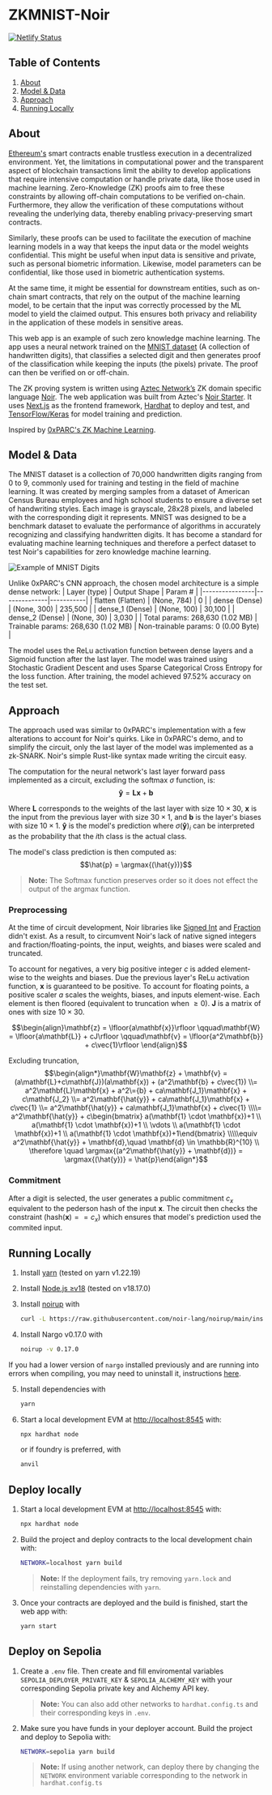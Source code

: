 # ZKMNIST-Noir

[![Netlify Status](https://api.netlify.com/api/v1/badges/38671a04-0b2f-417d-a695-8cadf4d59e53/deploy-status)](https://app.netlify.com/sites/zkmnist-noir/deploys)

## Table of Contents
1. [About](#about)
2. [Model & Data](#model--data)
3. [Approach](#approach)
4. [Running Locally](#running-locally)

## About
[Ethereum's](https://ethereum.org/en/) smart contracts enable trustless execution in a decentralized environment. Yet, the limitations in computational power and the transparent aspect of blockchain transactions limit the ability to develop applications that require intensive computation or handle private data, like those used in machine learning. Zero-Knowledge (ZK) proofs aim to free these constraints by allowing off-chain computations to be verified on-chain. Furthermore, they allow the verification of these computations without revealing the underlying data, thereby enabling privacy-preserving smart contracts.

Similarly, these proofs can be used to facilitate the execution of machine learning models in a way that keeps the input data or the model weights confidential. This might be useful when input data is sensitive and private, such as personal biometric information. Likewise, model parameters can be confidential, like those used in biometric authentication systems.

At the same time, it might be essential for downstream entities, such as on-chain smart contracts, that rely on the output of the machine learning model, to be certain that the input was correctly processed by the ML model to yield the claimed output. This ensures both privacy and reliability in the application of these models in sensitive areas.
  
This web app is an example of such zero knowledge machine learning. The app uses a neural network trained on the [MNIST dataset](https://paperswithcode.com/dataset/mnist) (A collection of handwritten digits), that classifies a selected digit and then generates proof of the classification while keeping the inputs (the pixels) private. The proof can then be verified on or off-chain.

The ZK proving system is written using [Aztec Network’s](https://aztec.network/) ZK domain specific language [Noir](https://noir-lang.org/). The web application was built from Aztec's [Noir Starter](https://github.com/noir-lang/noir-starter/tree/main/next-hardhat). It uses [Next.js](https://nextjs.org/) as the frontend framework, 
[Hardhat](https://hardhat.org/) to deploy and test, and [TensorFlow/Keras](https://www.tensorflow.org/) for model training and prediction.

Inspired by [0xPARC's ZK Machine Learning](https://0xparc.org/blog/zk-mnist).

## Model & Data

The MNIST dataset is a collection of 70,000 handwritten digits ranging from 0 to 9, commonly used for training and testing in the field of machine learning. It was created by merging samples from a dataset of American Census Bureau employees and high school students to ensure a diverse set of handwriting styles. Each image is grayscale, 28x28 pixels, and labeled with the corresponding digit it represents. MNIST was designed to be a benchmark dataset to evaluate the performance of algorithms in accurately recognizing and classifying handwritten digits. It has become a standard for evaluating machine learning techniques and therefore a perfect dataset to test Noir's capabilities for zero knowledge machine learning.

![Example of MNIST Digits](https://miro.medium.com/v2/resize:fit:850/1*VOP5sC-T2EWm8RmBNGpCUg.png)

Unlike 0xPARC's CNN approach, the chosen model architecture is a simple dense network:
| Layer (type)   | Output Shape | Param #   |
|----------------|--------------|-----------|
| flatten (Flatten) | (None, 784) | 0         |
| dense (Dense)     | (None, 300) | 235,500   |
| dense_1 (Dense)   | (None, 100) | 30,100    |
| dense_2 (Dense)   | (None, 30)  | 3,030     |
| Total params: 268,630 (1.02 MB) | Trainable params: 268,630 (1.02 MB) | Non-trainable params: 0 (0.00 Byte) |

The model uses the ReLu activation function between dense layers and a Sigmoid function after the last layer. The model was trained using Stochastic Gradient Descent and uses Sparse Categorical Cross Entropy for the loss function. After training, the model achieved 97.52% accuracy on the test set. 

## Approach
The approach used was similar to 0xPARC's implementation with a few alterations to account for Noir's quirks. Like in 0xPARC's demo, and to simplify the circuit, only the last layer of the model was implemented as a zk-SNARK. Noir's simple Rust-like syntax made writing the circuit easy. 

The computation for the neural network's last layer forward pass implemented as a circuit, excluding the softmax $\sigma$ function, is:
$$\mathbf{\hat{y}} = \mathbf{L}\mathbf{x} + \mathbf{b}$$

Where $\mathbf{L}$ corresponds to the weights of the last layer with size $10 \times 30$, $\mathbf{x}$ is the input from the previous layer with size $30 \times 1$, and $\mathbf{b}$ is the layer's biases with size $10 \times 1$. $\mathbf{\hat{y}}$ is the model's prediction where $\sigma(\mathbf{\hat{y}})_i$ can be interpreted as the probability that the $i$th class is the actual class.

The model's class prediction is then computed as:
$$\hat{p} = \argmax{(\hat{y})}$$

> **Note:** The Softmax function preserves order so it does not effect the output of the argmax function.

### Preprocessing

At the time of circuit development, Noir libraries like [Signed Int](https://github.com/resurgencelabs/signed_int) and [Fraction](https://github.com/resurgencelabs/fraction) didn't exist. As a result, to circumvent Noir's lack of native signed integers and fraction/floating-points, the input, weights, and biases were scaled and truncated.  

To account for negatives, a very big positive integer $c$ is added element-wise to the weights and biases. Due the previous layer's ReLu activation function, $\mathbf{x}$ is guaranteed to be positive. To account for floating points, a positive scaler $a$ scales the weights, biases, and inputs element-wise. Each element is then floored (equivalent to truncation when $\geq0$). $\mathbf{J}$ is a matrix of ones with size $10 \times 30$.

$$\begin{align}\mathbf{z} = \lfloor{a\mathbf{x}}\rfloor \qquad\mathbf{W} = \lfloor{a\mathbf{L}} + cJ\rfloor \qquad\mathbf{v} = \lfloor{a^2\mathbf{b}} + c\vec{1}\rfloor \end{align}$$

Excluding truncation,
$$\begin{align*}\mathbf{W}\mathbf{z} + \mathbf{v} = (a\mathbf{L}+c\mathbf{J})(a\mathbf{x}) + (a^2\mathbf{b} + c\vec{1}) \\= a^2\mathbf{L}\mathbf{x} + a^2\={b} + ca\mathbf{J_1}\mathbf{x} + c\mathbf{J_2} \\= a^2\mathbf{\hat{y}} + ca\mathbf{J_1}\mathbf{x} + c\vec{1} \\= a^2\mathbf{\hat{y}} + ca\mathbf{J_1}\mathbf{x} + c\vec{1} \\\\= a^2\mathbf{\hat{y}} + c\begin{bmatrix}    a(\mathbf{1} \cdot \mathbf{x})+1 \\    a(\mathbf{1} \cdot \mathbf{x})+1 \\    \vdots \\    a(\mathbf{1} \cdot \mathbf{x})+1 \\    a(\mathbf{1} \cdot \mathbf{x})+1\end{bmatrix} \\\\\equiv a^2\mathbf{\hat{y}} + \mathbf{d},\quad \mathbf{d} \in \mathbb{R}^{10} \\ \therefore \quad \argmax{(a^2\mathbf{\hat{y}} + \mathbf{d})} = \argmax{(\hat{y})} = \hat{p}\end{align*}$$

### Commitment
After a digit is selected, the user generates a public commitment $c_x$ equivalent to the pederson hash of the input $\mathbf{x}$. The circuit then checks the constraint $(\text{hash}{(\mathbf{x})} == c_x)$ which ensures that model's prediction used the commited input.

## Running Locally

1. Install [yarn](https://yarnpkg.com/) (tested on yarn v1.22.19)

2. Install [Node.js ≥v18](https://nodejs.org/en) (tested on v18.17.0)

3. Install [noirup](https://noir-lang.org/getting_started/nargo_installation/#option-1-noirup) with

   ```bash
   curl -L https://raw.githubusercontent.com/noir-lang/noirup/main/install | bash
   ```

4. Install Nargo v0.17.0 with

   ```bash
   noirup -v 0.17.0
   ```

If you had a lower version of `nargo` installed previously and are running into errors when
compiling, you may need to uninstall it, instructions
[here](https://noir-lang.org/getting_started/nargo_installation#uninstalling-nargo).

5. Install dependencies with

   ```bash
   yarn
   ```

6. Start a local development EVM at <http://localhost:8545> with:

   ```bash
   npx hardhat node
   ```

   or if foundry is preferred, with

   ```bash
   anvil
   ```

## Deploy locally

1. Start a local development EVM at <http://localhost:8545> with:

   ```bash
   npx hardhat node
   ```

2. Build the project and deploy contracts to the local development chain with:

   ```bash
   NETWORK=localhost yarn build
   ```

   > **Note:** If the deployment fails, try removing `yarn.lock` and reinstalling dependencies with
   > `yarn`.

3. Once your contracts are deployed and the build is finished, start the web app with:

   ```bash
   yarn start
   ```

## Deploy on Sepolia

1. Create a `.env` file. Then create and fill enviromental variables `SEPOLIA_DEPLOYER_PRIVATE_KEY` & `SEPOLIA_ALCHEMY_KEY` with your corresponding Sepolia private key and Alchemy API key.

   > **Note:** You can also add other networks to `hardhat.config.ts` and their corresponding keys in `.env`.

2. Make sure you have funds in your deployer account. Build the project and deploy to Sepolia with:
   ```bash
   NETWORK=sepolia yarn build
   ```
   > **Note:** If using another network, can deploy there by changing the `NETWORK` environment variable corresponding to the network in `hardhat.config.ts`
